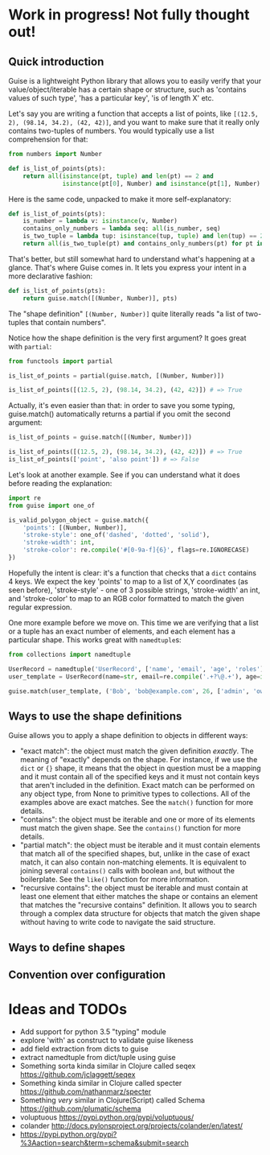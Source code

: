 # Work in progress! Not fully thought out!

## Quick introduction

Guise is a lightweight Python library that allows you to easily verify that your value/object/iterable has a certain shape or structure, such as 'contains values of such type', 'has a particular key', 'is of length X' etc.

Let's say you are writing a function that accepts a list of points, like `[(12.5, 2), (98.14, 34.2), (42, 42)]`, and you want to make sure that it really only contains two-tuples of numbers. You would typically use a list comprehension for that:
```python
from numbers import Number

def is_list_of_points(pts):
    return all(isinstance(pt, tuple) and len(pt) == 2 and
               isinstance(pt[0], Number) and isinstance(pt[1], Number) for pt in pts)
```

Here is the same code, unpacked to make it more self-explanatory:
```python
def is_list_of_points(pts):
    is_number = lambda v: isinstance(v, Number)
    contains_only_numbers = lambda seq: all(is_number, seq)
    is_two_tuple = lambda tup: isinstance(tup, tuple) and len(tup) == 2
    return all(is_two_tuple(pt) and contains_only_numbers(pt) for pt in pts)
```

That's better, but still somewhat hard to understand what's happening at a glance. That's where Guise comes in. It lets you express your intent in a more declarative fashion:
```python
def is_list_of_points(pts):
    return guise.match([(Number, Number)], pts)
```

The "shape definition" `[(Number, Number)]` quite literally reads "a list of two-tuples that contain numbers".

Notice how the shape definition is the very first argument? It goes great with `partial`:
```python
from functools import partial

is_list_of_points = partial(guise.match, [(Number, Number)])

is_list_of_points([(12.5, 2), (98.14, 34.2), (42, 42)]) # => True
```

Actually, it's even easier than that: in order to save you some typing, guise.match() automatically returns a partial if you omit the second argument:
```python
is_list_of_points = guise.match([(Number, Number)])

is_list_of_points([(12.5, 2), (98.14, 34.2), (42, 42)]) # => True
is_list_of_points(['point', 'also point']) # => False
```

Let's look at another example. See if you can understand what it does before reading the explanation:
```python
import re
from guise import one_of

is_valid_polygon_object = guise.match({
    'points': [(Number, Number)],
    'stroke-style': one_of('dashed', 'dotted', 'solid'),
    'stroke-width': int,
    'stroke-color': re.compile('#[0-9a-f]{6}', flags=re.IGNORECASE)
})
```

Hopefully the intent is clear: it's a function that checks that a `dict` contains 4 keys. We expect the key 'points' to map to a list of X,Y coordinates (as seen before), 'stroke-style' - one of 3 possible strings, 'stroke-width' an int, and 'stroke-color' to map to an RGB color formatted to match the given regular expression.

One more example before we move on. This time we are verifying that a list or a tuple has an exact number of elements, and each element has a particular shape. This works great with `namedtuple`s:
```python
from collections import namedtuple

UserRecord = namedtuple('UserRecord', ['name', 'email', 'age', 'roles'])
user_template = UserRecord(name=str, email=re.compile('.+?\@.+'), age=int, roles=[str])

guise.match(user_template, ('Bob', 'bob@example.com', 26, ['admin', 'owner'])) # => True
```

## Ways to use the shape definitions

Guise allows you to apply a shape definition to objects in different ways:
- "exact match": the object must match the given definition *exactly*. The meaning of "exactly" depends on the shape. For instance, if we use the `dict` or `{}` shape, it means that the object in question must be a mapping and it must contain all of the specified keys and it must not contain keys that aren't included in the definition. Exact match can be performed on any object type, from None to primitive types to collections. All of the examples above are exact matches. See the `match()` function for more details.
- "contains": the object must be iterable and one or more of its elements must match the given shape. See the `contains()` function for more details.
- "partial match": the object must be iterable and it must contain elements that match all of the specified shapes, but, unlike in the case of exact match, it can also contain non-matching elements. It is equivalent to joining several `contains()` calls with boolean `and`, but without the boilerplate. See the `like()` function for more information.
- "recursive contains": the object must be iterable and must contain at least one element that either matches the shape or contains an element that matches the "recursive contains" definition. It allows you to search through a complex data structure for objects that match the given shape without having to write code to navigate the said structure.

## Ways to define shapes


## Convention over configuration


# Ideas and TODOs
- Add support for python 3.5 "typing" module
- explore 'with' as construct to validate guise likeness
- add field extraction from dicts to guise
- extract namedtuple from dict/tuple using guise
- Something sorta kinda similar in Clojure called seqex https://github.com/jclaggett/seqex
- Something kinda similar in Clojure called specter https://github.com/nathanmarz/specter
- Something *very* similar in Clojure(Script) called Schema https://github.com/plumatic/schema
- voluptuous https://pypi.python.org/pypi/voluptuous/
- colander http://docs.pylonsproject.org/projects/colander/en/latest/
- https://pypi.python.org/pypi?%3Aaction=search&term=schema&submit=search
